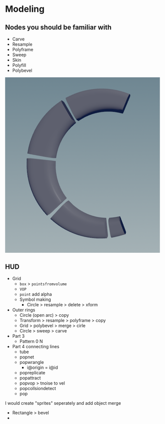 # Modeling

## Nodes you should be familiar with&#x20;

* Carve
* Resample
* Polyframe
* Sweep
* Skin
* Polyfill
* Polybevel





![Using Skin node to skip connect n-primitives](../../../.gitbook/assets/image.png)

## HUD

* Grid
  * `box` > `pointsfromvolume`&#x20;
  * `VOP`&#x20;
  * `point` add alpha&#x20;
  * Symbol making
    * Circle > resample > delete > xform
* Outer rings
  * Circle (open arc) > copy&#x20;
  * Transform > resample > polyframe > copy&#x20;
  * Grid > polybevel > merge > cirle
  * Circle > sweep > carve&#x20;
* Part 3&#x20;
  * Pattern  0 N
* Part 4 connecting lines
  * tube&#x20;
  * popnet
  * popwrangle&#x20;
    * i@origin = i@id
  * popreplicate&#x20;
  * popattract
  * popvop > tnoise to vel
  * popcollsiondetect
  * pop

I would create "sprites" seperately and add object merge

* Rectangle > bevel&#x20;
*

